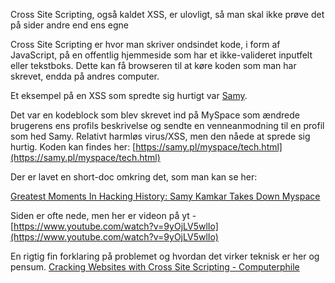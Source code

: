 Cross Site Scripting, også kaldet XSS, er ulovligt, så man skal ikke prøve det på sider andre end ens egne

Cross Site Scripting er hvor man skriver ondsindet kode, i form af JavaScript, på en offentlig hjemmeside som har et ikke-valideret inputfelt eller tekstboks. Dette kan få browseren til at køre koden som man har skrevet, endda på andres computer.

Et eksempel på en XSS som spredte sig hurtigt var [Samy](https://en.wikipedia.org/wiki/Samy_\(computer_worm\)).

Det var en kodeblock som blev skrevet ind på MySpace som ændrede brugerens ens profils beskrivelse og sendte en venneanmodning til en profil som hed Samy. Relativt harmløs virus/XSS, men den nåede at sprede sig hurtig. Koden kan findes her: [https://samy.pl/myspace/tech.html](https://samy.pl/myspace/tech.html)

Der er lavet en short-doc omkring det, som man kan se her:

[Greatest Moments In Hacking History: Samy Kamkar Takes Down Myspace](https://video.vice.com/en_us/video/samy-kamkar/56967e5eebd057947f8d0fc5)

Siden er ofte nede, men her er videon på yt - [https://www.youtube.com/watch?v=9yOjLV5wlIo](https://www.youtube.com/watch?v=9yOjLV5wlIo)

En rigtig fin forklaring på problemet og hvordan det virker teknisk er her og pensum.
[Cracking Websites with Cross Site Scripting - Computerphile](https://youtu.be/L5l9lSnNMxg)